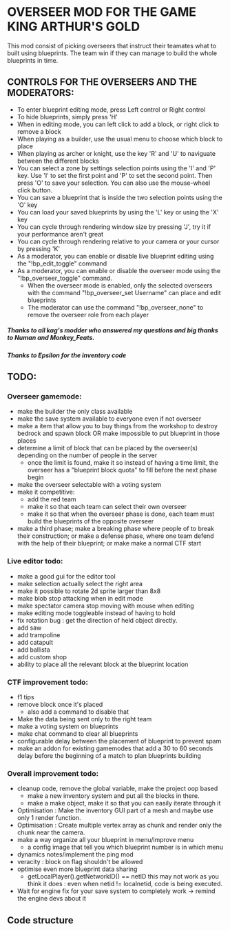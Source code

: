 # OVERSEER MOD FOR THE GAME KING ARTHUR'S GOLD
This mod consist of picking overseers that instruct their teamates what to built using blueprints.
The team win if they can manage to build the whole blueprints in time.
## CONTROLS FOR THE OVERSEERS AND THE MODERATORS:
- To enter blueprint editing mode, press Left control or Right control
- To hide blueprints, simply press 'H'
- When in editing mode, you can left click to add a block, or right click to remove a block
- When playing as a builder, use the usual menu to choose which block to place
- When playing as archer or knight, use the key 'R' and 'U' to naviguate between the different blocks
- You can select a zone by settings selection points using the 'I' and 'P' key. Use 'I' to set the first point and 'P' to set the second point. Then press 'O' to save your selection. You can also use the mouse-wheel click button.
- You can save a blueprint that is inside the two selection points using the 'O' key
- You can load your saved blueprints by using the 'L' key or using the 'X' key
- You can cycle through rendering window size by pressing 'J', try it if your performance aren't great
- You can cycle through rendering relative to your camera or your cursor by pressing 'K'
- As a moderator, you can enable or disable live blueprint editing using the "!bp_edit_toggle" command
- As a moderator, you can enable or disable the overseer mode using the "!bp_overseer_toggle" command.
    - When the overseer mode is enabled, only the selected overseers with the command "!bp_overseer_set Username" can place and edit blueprints
    - The moderator can use the command "!bp_overseer_none" to remove the overseer role from each player
##### Thanks to all kag's modder who answered my questions and big thanks to Numan and Monkey_Feats.
##### Thanks to Epsilon for the inventory code

## TODO:
### Overseer gamemode:
- make the builder the only class available
- make the save system available to everyone even if not overseer
- make a item that allow you to buy things from the workshop to destroy bedrock and spawn block OR make impossible to put blueprint in those places
- determine a limit of block that can be placed by the overseer(s) depending on the number of people in the server
    - once the limit is found, make it so instead of having a time limit, the overseer has a "blueprint block quota" to fill before the next phase begin
- make the overseer selectable with a voting system
- make it competitive:
    - add the red team
    - make it so that each team can select their own overseer
    - make it so that when the overseer phase is done, each team must build the blueprints of the opposite overseer
- make a third phase; make a breaking phase where people of to break their construction; or make a defense phase, where one team defend with the help of their blueprint; or make make a normal CTF start

### Live editor todo:
* make a good gui for the editor tool
* make selection actually select the right area
* make it possible to rotate 2d sprite larger than 8x8
* make blob stop attacking when in edit mode
* make spectator camera stop moving with mouse when editing
* make editing mode toggleable instead of having to hold
* fix rotation bug : get the direction of held object directly.
* add saw
* add trampoline
* add catapult
* add ballista
* add custom shop
* ability to place all the relevant block at the blueprint location

### CTF improvement todo:
- f1 tips
- remove block once it's placed
    - also add a command to disable that
- Make the data being sent only to the right team
- make a voting system on blueprints
- make chat command to clear all blueprints
- configurable delay between the placement of blueprint to prevent spam
- make an addon for existing gamemodes that add a 30 to 60 seconds delay before the beginning of a match to plan blueprints building

### Overall improvement todo:
- cleanup code, remove the global variable, make the project oop based
    - make a new inventory system and put all the blocks in there.
    - make a make object, make it so that you can easily iterate through it
- Optimisation : Make the inventory GUI part of a mesh and maybe use only 1 render function.
- Optimisation : Create multiple vertex array as chunk and render only the chunk near the camera.
- make a way organize all your blueprint in menu/improve menu
    - a config image that tell you which blueprint number is in which menu
- dynamics notes/implement the ping mod
- veracity : block on flag shouldn't be allowed 
- optimise even more blueprint data sharing
    - getLocalPlayer().getNetworkID() == netID this may not work as you think it does : even when netid != localnetid, code is being executed.
- Wait for engine fix for your save system to completely work -> remind the engine devs about it

## Code structure
